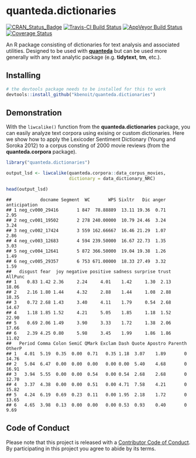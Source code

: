 quanteda.dictionaries
================

[![CRAN\_Status\_Badge](http://www.r-pkg.org/badges/version/quanteda.dictionaries)](https://cran.r-project.org/package=quanteda.dictionaries)
[![Travis-CI Build
Status](https://travis-ci.org/kbenoit/quanteda.dictionaries.svg?branch=master)](https://travis-ci.org/kbenoit/quanteda.dictionaries)
[![AppVeyor Build
Status](https://ci.appveyor.com/api/projects/status/github/kbenoit/quanteda.dictionaries?branch=master&svg=true)](https://ci.appveyor.com/project/kbenoit/quanteda.dictionaries)
[![Coverage
Status](https://img.shields.io/codecov/c/github/kbenoit/quanteda.dictionaries/master.svg)](https://codecov.io/github/kbenoit/quanteda.dictionaries?branch=master)

An R package consisting of dictionaries for text analysis and associated
utilities. Designed to be used with [**quanteda**](http://quanteda.io)
but can be used more generally with any text analytic package (e.g.
**tidytext**, **tm**, etc.).

## Installing

``` r
# the devtools package needs to be installed for this to work
devtools::install_github("kbenoit/quanteda.dictionaries") 
```

## Demonstration

With the `liwcalike()` function from the **quanteda.dictionaries**
package, you can easily analyze text corpora using exising or custom
dictionaries. Here we show how to apply the Lexicoder Sentiment
Dictionary (Young and Soroka 2012) to a corpus consting of 2000 movie
reviews (from the **quanteda.corpora** package).

``` r
library("quanteda.dictionaries")

output_lsd <- liwcalike(quanteda.corpora::data_corpus_movies, 
                        dictionary = data_dictionary_NRC)

head(output_lsd)
```

    ##           docname Segment  WC       WPS Sixltr   Dic anger anticipation
    ## 1 neg_cv000_29416       1 847  78.88889  13.11 19.36  0.71         2.95
    ## 2 neg_cv001_19502       2 278 240.00000  10.79 24.46  3.24         3.24
    ## 3 neg_cv002_17424       3 559 162.66667  16.46 21.29  1.07         2.86
    ## 4 neg_cv003_12683       4 594 239.50000  16.67 22.73  1.35         3.03
    ## 5 neg_cv004_12641       5 872 366.50000  19.04 19.38  1.26         1.49
    ## 6 neg_cv005_29357       6 753 671.00000  18.33 27.49  3.32         1.59
    ##   disgust fear  joy negative positive sadness surprise trust AllPunc
    ## 1    0.83 1.42 2.36     2.24     4.01    1.42     1.30  2.13   18.06
    ## 2    2.16 1.80 1.44     4.32     2.88    1.44     1.08  2.88   18.35
    ## 3    0.72 2.68 1.43     3.40     4.11    1.79     0.54  2.68   14.67
    ## 4    1.18 1.85 1.52     4.21     5.05    1.85     1.18  1.52   22.90
    ## 5    0.69 2.06 1.49     3.90     3.33    1.72     1.38  2.06   17.66
    ## 6    2.39 4.25 0.80     5.98     3.45    1.99     1.86  1.86   11.02
    ##   Period Comma Colon SemiC QMark Exclam Dash Quote Apostro Parenth OtherP
    ## 1   4.01  5.19  0.35  0.00  0.71   0.35 1.18  3.07    1.89       0  14.76
    ## 2   5.04  6.47  0.00  0.00  0.00   0.00 0.00  5.40    4.68       0  16.91
    ## 3   3.94  5.55  0.00  0.00  0.54   0.00 0.54  2.68    2.68       0  12.70
    ## 4   3.37  4.38  0.00  0.00  0.51   0.00 4.71  7.58    4.21       0  15.82
    ## 5   4.24  6.19  0.69  0.23  0.11   0.00 1.95  2.18    1.72       0  13.65
    ## 6   4.65  3.98  0.13  0.00  0.00   0.00 0.53  0.93    0.40       0   9.69

## Code of Conduct

Please note that this project is released with a [Contributor Code of
Conduct](CONDUCT.md). By participating in this project you agree to
abide by its terms.
